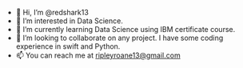 - 👋 Hi, I’m @redshark13
- 👀 I’m interested in Data Science.
- 🌱 I’m currently learning Data Science using IBM certificate course.
- 💞️ I’m looking to collaborate on any project. I have some coding experience in swift and Python.
- 📫 You can reach me at ripleyroane13@gmail.com

<!---
redshark13/redshark13 is a ✨ special ✨ repository because its `README.md` (this file) appears on your GitHub profile.
You can click the Preview link to take a look at your changes.
--->

